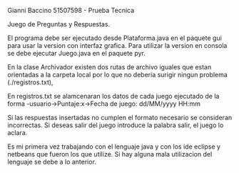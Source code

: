 Gianni Baccino 51507598 - Prueba Tecnica

Juego de Preguntas y Respuestas.

El programa debe ser ejecutado desde Plataforma.java en el paquete gui para usar la version con interfaz grafica.
Para utilizar la version en consola se debe ejecutar Juego.java en el paquete pyr.

En la clase Archivador existen dos rutas de archivo iguales que estan orientadas a la carpeta local por lo que no deberia surigir ningun problema (./registros.txt),

En registros.txt se alamcenaran los datos de cada juego ejecutado de la forma -usuario->Puntaje:x->Fecha de juego: dd/MM/yyyy HH:mm

Si las respuestas insertadas no cumplen el formato necesario se consideran incorrectas.
Si deseas salir del juego introduce la palabra salir, el juego lo aclara.

Es mi primera vez trabajando con el lenguaje java y con los ide eclipse y netbeans que fueron los que utilize.
Si hay alguna mala utilizacion del lenguaje se debe a lo anterior.
